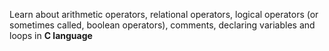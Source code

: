 Learn about arithmetic operators, relational operators,  logical operators (or sometimes called, boolean operators), comments, declaring variables and loops in **C language**
